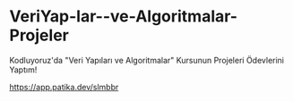 # VeriYap-lar--ve-Algoritmalar-Projeler

Kodluyoruz'da "Veri Yapıları ve Algoritmalar" Kursunun Projeleri Ödevlerini Yaptım!

https://app.patika.dev/slmbbr
